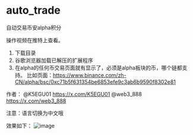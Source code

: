 # auto_trade
自动交易币安alpha积分

操作视频在推特上查看。

1. 下载目录
2. 谷歌浏览器加载已解压的扩展程序
3. 在alpha的任何币交易页面就有显示了，必须是alpha板块的币，哪个链都支持。
比如页面：https://www.binance.com/zh-CN/alpha/bsc/0xc71b5f631354be6853efe9c3ab6b9590f8302e81

作者：
@K5EGU01  https://x.com/K5EGU01
@web3_888  https://x.com/web3_888

注意：语言切换为中文哦

效果如下：
![image](https://github.com/user-attachments/assets/76f981a8-4bf5-4178-b77d-ffc60eff7a81)
